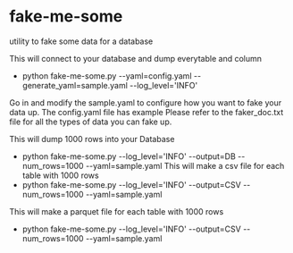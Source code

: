 # fake-me-some
utility to fake some data for a database

This will connect to your database and dump everytable and column 
- python fake-me-some.py --yaml=config.yaml --generate_yaml=sample.yaml --log_level='INFO'

Go in and modify the sample.yaml to configure how you want to fake your data up.
The config.yaml file has example
Please refer to the faker_doc.txt file for all the types of data you can fake up.

This will dump 1000 rows into your Database
- python fake-me-some.py --log_level='INFO' --output=DB --num_rows=1000 --yaml=sample.yaml
This will make a csv file for each table with 1000 rows
- python fake-me-some.py --log_level='INFO' --output=CSV --num_rows=1000 --yaml=sample.yaml

This will make a parquet file for each table with 1000 rows
- python fake-me-some.py --log_level='INFO' --output=CSV --num_rows=1000 --yaml=sample.yaml